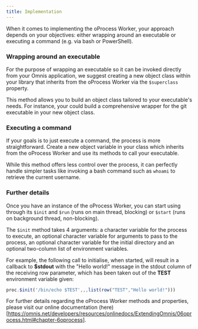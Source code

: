 ```yaml
---
title: Implementation
---
```


When it comes to implementing the oProcess Worker, your approach depends on your objectives: either wrapping around an executable or executing a command (e.g. via bash or PowerShell).

### Wrapping around an executable

For the purpose of wrapping an executable so it can be invoked directly from your Omnis application, we suggest creating a new object class within your library that inherits from the oProcess Worker via the `$superclass` property.

This method allows you to build an object class tailored to your executable's needs. For instance, your could build a comprehensive wrapper for the git executable in your new object class.

### Executing a command

If your goals is to just execute a command, the process is more straightforward. Create a new object variable in your class which inherits from the oProcess Worker and use its methods to call your executable.

While this method offers less control over the process, it can perfectly handle simpler tasks like invoking a bash command such as `whoami` to retrieve the current username.

### Further details

Once you have an instance of the oProcess Worker, you can start using through its `$init` and `$run` (runs on main thread, blocking) or `$start` (runs on background thread, non-blocking).

The `$init` method takes 4 arguments: a character variable for the process to execute, an optional character variable for arguments to pass to the process, an optional character variable for the initial directory and an optional two-column list of environment variables.

For example, the following call to initialise, when started, will result in a callback to **$stdout** with the "Hello world!" message in the stdout column of the receiving row parameter, which has been taken out of the **TEST** environment variable given:

```js
proc.$init('/bin/echo $TEST',,,list(row("TEST","Hello world!")))
```

For further details regarding the oProcess Worker methods and properties, please visit our online documentation (here)[https://omnis.net/developers/resources/onlinedocs/ExtendingOmnis/06oprocess.html#chapter-6oprocess].